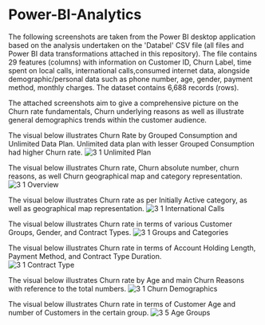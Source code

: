 # Power-BI-Analytics

The following screenshots are taken from the Power BI desktop application based on the analysis undertaken on the 'Databel' CSV file (all files and Power BI data transformations attached in this repository). The file contains 29 features (columns) with information on Customer ID, Churn Label, time spent on local calls, international calls,consumed internet data, alongside demographic/personal data such as phone number, age, gender, payment method, monthly charges. The dataset contains 6,688 records (rows). 

The attached screenshots aim to give a comprehensive picture on the Churn rate fundamentals, Churn underlying reasons as well as illustrate general demographics trends within the customer audience. 












The visual below illustrates Churn Rate by Grouped Consumption and Unlimited Data Plan. Unlimited data plan with lesser Grouped Consumption had higher Churn rate. 
![3 1 Unlimited Plan](https://github.com/VnumpyZ806/Power-BI-Analytics/assets/93555279/6b2027a9-2ad7-4ba9-b76a-c9d0b571dcd5)



The visual below illustrates Churn rate, Churn absolute number, churn reasons, as well Churn geographical map and category representation.
![3 1 Overview](https://github.com/VnumpyZ806/Power-BI-Analytics/assets/93555279/183cf94b-fe71-4d0d-9d85-a72881e34f9e)



The visual below illustrates Churn rate as per Initially Active category, as well as geographical map representation. 
![3 1 International Calls](https://github.com/VnumpyZ806/Power-BI-Analytics/assets/93555279/1e81874c-1cda-4591-b814-16c5558c45bb)



The visual below illustrates Churn rate in terms of various Customer Groups, Gender, and Contract Types.
![3 1 Groups and Categories](https://github.com/VnumpyZ806/Power-BI-Analytics/assets/93555279/08ad0cfa-5a6c-48de-abb1-416538aa883d)



The visual below illustrates Churn rate in terms of Account Holding Length, Payment Method, and Contract Type Duration.  
![3 1 Contract Type](https://github.com/VnumpyZ806/Power-BI-Analytics/assets/93555279/728db3ce-3e4c-475c-bffd-9107bf29345b)



The visual below illustrates Churn rate by Age and main Churn Reasons with reference to the total numbers.
![3 1 Churn Demographics](https://github.com/VnumpyZ806/Power-BI-Analytics/assets/93555279/ed4eb287-7682-4900-bc1f-ad33641f442a)




The visual below illustrates Churn rate in terms of Customer Age and number of Customers in the certain group.
![3 5 Age Groups](https://github.com/VnumpyZ806/Power-BI-Analytics/assets/93555279/40d95a0b-bbf0-47ff-ba48-758049f6177c)




